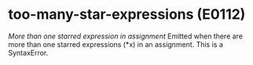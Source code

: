 # too-many-star-expressions (E0112)
*More than one starred expression in assignment* Emitted when there are
more than one starred expressions (\*x) in an assignment. This is a
SyntaxError.
